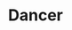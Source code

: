 ---
layout: post
title:  "Dancer"
image: https://farm4.staticflickr.com/3874/15146042576_2e0d14cdfe.jpg
thumbnail: https://farm6.staticflickr.com/5589/15220082422_09c91a7e9e_n.jpg
---